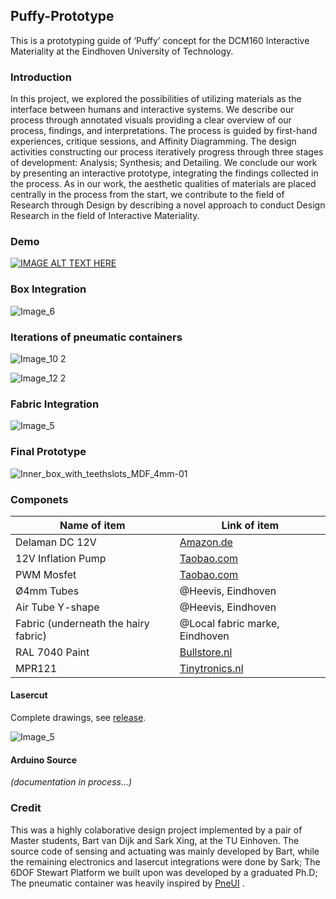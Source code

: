 ## Puffy-Prototype
This is a prototyping guide of ‘Puffy’ concept for the DCM160 Interactive Materiality at the Eindhoven University of Technology. 

### Introduction

In this project, we explored the possibilities of utilizing materials as the interface between humans and interactive systems. We describe our process through annotated visuals providing a clear overview of our process, findings, and interpretations. The process is guided by first-hand experiences, critique sessions, and Affinity Diagramming. The design activities constructing our process iteratively progress through three stages of development: Analysis; Synthesis; and Detailing. We conclude our work by presenting an interactive prototype, integrating the findings collected in the process. As in our work, the aesthetic qualities of materials are placed centrally in the process from the start, we contribute to the field of Research through Design by describing a novel approach to conduct Design Research in the field of Interactive Materiality.

### Demo

[![IMAGE ALT TEXT HERE](https://i.imgur.com/neJ9Wnm.jpg)](https://vimeo.com/371625820)

### Box Integration
![Image_6](https://i.imgur.com/IWPRtiN.jpg)



### Iterations of pneumatic containers

![Image_10 2](https://i.imgur.com/31wWsBp.jpg)

![Image_12 2](https://i.imgur.com/WCfjErW.jpg)

### Fabric Integration

![Image_5](https://i.imgur.com/clDkYCt.jpg)

### Final Prototype

![Inner_box_with_teethslots_MDF_4mm-01](https://i.imgur.com/VawWYfn.jpg)


### Componets 

| Name  of item                         | Link of item                                                 |
| ------------------------------------- | ------------------------------------------------------------ |
| Delaman  DC 12V                       | [Amazon.de](https://www.amazon.de/gp/product/B0786L1C3R/ref=ppx_yo_dt_b_asin_title_o00_s00?ie=UTF8&psc=1) |
| 12V  Inflation Pump                   | [Taobao.com](https://item.taobao.com/item.htm?id=521703686637) |
| PWM  Mosfet                           | [Taobao.com](https://item.taobao.com/item.htm?spm=a1z09.2.0.0.5b492e8dMrvDQZ&id=535420004999&_u=dbd9jfb0188) |
| Ø4mm  Tubes                           | @Heevis, Eindhoven                                           |
| Air  Tube Y-shape                     | @Heevis, Eindhoven                                           |
| Fabric  (underneath the hairy fabric) | @Local fabric marke, Eindhoven                               |
| RAL  7040 Paint                       | [Bullstore.nl](https://www.bullstore.nl/motip-industrial-hoogglans-lak-ral-7040-venster-grijs-400-ml?gclid=CjwKCAjw9L_tBRBXEiwAOWVVCdkKp5OsSfEvQ-v0IJHskdACIi9YFVmtFXwTWzOjw34R58_qopee8hoC9Q0QAvD_BwE) |
| MPR121                                | [Tinytronics.nl](https://www.tinytronics.nl/shop/index.php?route=product/search&search=MPR121) |

#### Lasercut

Complete drawings, see [release](https://github.com/sarkrui/Puffy-Prototype/releases/tag/1.0.0). 

![Image_5](https://i.imgur.com/L7CoK8L.jpg)

#### Arduino Source 

*(documentation in process...)*

### Credit

This was a highly colaborative design project implemented by a pair of Master students, Bart van Dijk and Sark Xing, at the TU Einhoven. The source code of sensing and actuating was mainly developed by Bart, while the remaining electronics and lasercut integrations were done by Sark; The 6DOF Stewart Platform we built upon was developed by a graduated Ph.D; The pneumatic container was heavily inspired by [PneUI](https://tangible.media.mit.edu/project/pneui/) . 

 